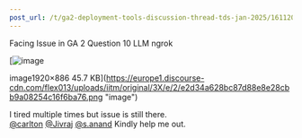 ```yaml
---
post_url: /t/ga2-deployment-tools-discussion-thread-tds-jan-2025/161120/10
---
```

Facing Issue in GA 2 Question 10 LLM ngrok  

[![image](https://europe1.discourse-cdn.com/flex013/uploads/iitm/optimized/3X/e/2/e2d34a628bc87d88e8e28cbb9a08254c16f6ba76_2_690x318.png)

image1920×886 45.7 KB](https://europe1.discourse-cdn.com/flex013/uploads/iitm/original/3X/e/2/e2d34a628bc87d88e8e28cbb9a08254c16f6ba76.png "image")

  
I tired multiple times but issue is still there.  
[@carlton](/u/carlton) [@Jivraj](/u/jivraj) [@s.anand](/u/s.anand) Kindly help me out.